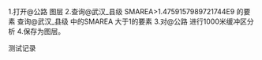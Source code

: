 1.打开@公路 图层
2.查询@武汉_县级 SMAREA>1.4759157989721744E9
的要素
查询@武汉_县级 中的SMAREA 大于1的要素
3.对@公路 进行1000米缓冲区分析
4.保存为图层。

测试记录